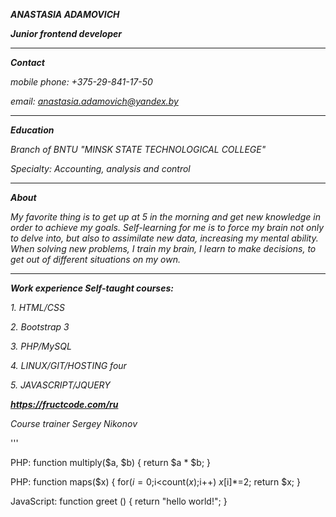***ANASTASIA ADAMOVICH***

***Junior frontend developer***


*******


***Contact***

 *mobile phone: +375-29-841-17-50*
 
 *email: anastasia.adamovich@yandex.by*
 
*******

***Education***

*Branch of BNTU
"MINSK STATE
TECHNOLOGICAL COLLEGE"*

*Specialty: Accounting, analysis and control*

**********

***About***

*My favorite thing is to get up at 5 in the morning and get new knowledge in order to achieve my goals.
  Self-learning for me is to force my brain not only to delve into, but also to assimilate new data, increasing my mental ability.
  When solving new problems, I train my brain, I learn to make decisions, to get out of different situations on my own.*
  
***********

***Work experience
Self-taught courses:***

*1. HTML/CSS*

*2. Bootstrap 3*

*3. PHP/MySQL*

*4. LINUX/GIT/HOSTING
four*

*5. JAVASCRIPT/JQUERY*

***https://fructcode.com/ru***

*Course trainer Sergey Nikonov*


'''

PHP:
function multiply($a, $b) {
return $a * $b;
}


PHP:
function maps($x)
{
  for($i=0;$i<count($x);$i++)
  $x[$i]*=2;
  return $x;
}


JavaScript:
function greet () {
  return "hello world!";
}

